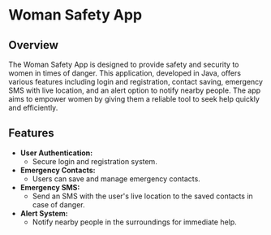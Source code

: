 <!DOCTYPE html>
<html lang="en">
<head>
    <meta charset="UTF-8">
    <title>Woman Safety App</title>
</head>
<body>

<h1>Woman Safety App</h1>

<h2>Overview</h2>
<p>The Woman Safety App is designed to provide safety and security to women in times of danger. This application, developed in Java, offers various features including login and registration, contact saving, emergency SMS with live location, and an alert option to notify nearby people. The app aims to empower women by giving them a reliable tool to seek help quickly and efficiently.</p>

<h2>Features</h2>
<ul>
    <li><strong>User Authentication:</strong>
        <ul>
            <li>Secure login and registration system.</li>
        </ul>
    </li>
    <li><strong>Emergency Contacts:</strong>
        <ul>
            <li>Users can save and manage emergency contacts.</li>
        </ul>
    </li>
    <li><strong>Emergency SMS:</strong>
        <ul>
            <li>Send an SMS with the user's live location to the saved contacts in case of danger.</li>
        </ul>
    </li>
    <li><strong>Alert System:</strong>
        <ul>
            <li>Notify nearby people in the surroundings for immediate help.</li>
        </ul>
    </li>
</ul>
